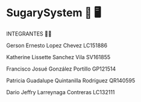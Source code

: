 # SugarySystem 🐰 🖥️


INTEGRANTES 👨‍💻

Gerson Ernesto Lopez Chevez LC151886

Katherine Lissette Sanchez Vila SV161855

Francisco Josué González Portillo GP121514

Patricia Guadalupe Quintanilla Rodríguez QR140595

Dario Jeffry Larreynaga Contreras LC132111
